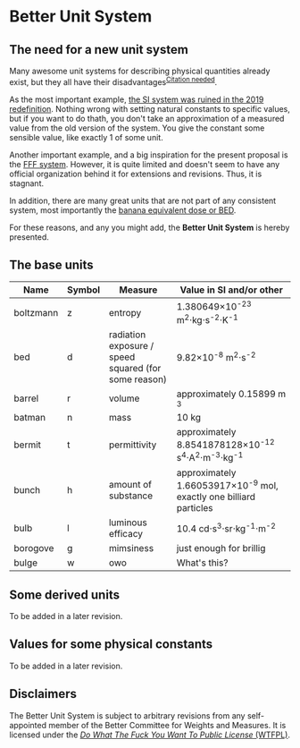 # Better Unit System

## The need for a new unit system
Many awesome unit systems for describing physical quantities already exist, but they all have their disadvantages<sup>[Citation needed](https://xkcd.com/285/)</sup>.

As the most important example, [the SI system was ruined in the 2019 redefinition](https://en.wikipedia.org/wiki/2019_redefinition_of_the_SI_base_units). Nothing wrong with setting natural constants to specific values, but if you want to do thath, you don't take an approximation of a measured value from the old version of the system. You give the constant some sensible value, like exactly 1 of some unit.

Another important example, and a big inspiration for the present proposal is the [FFF system](https://en.wikipedia.org/wiki/FFF_system). However, it is quite limited and doesn't seem to have any official organization behind it for extensions and revisions. Thus, it is stagnant.

In addition, there are many great units that are not part of any consistent system, most importantly the [banana equivalent dose or BED](https://en.wikipedia.org/wiki/Banana_equivalent_dose).

For these reasons, and any you might add, the **Better Unit System** is hereby presented.

## The base units
|Name     |Symbol     |Measure                                             |Value in SI and/or other                                                                              |
|---------|-----------|----------------------------------------------------|------------------------------------------------------------------------------------------------------|
|boltzmann|z          |entropy                                             |1.380649×10<sup>-23</sup> m<sup>2</sup>⋅kg⋅s<sup>-2</sup>⋅K<sup>-1</sup>                              |
|bed      |d          |radiation exposure / speed squared (for some reason)|9.82×10<sup>-8</sup> m<sup>2</sup>⋅s<sup>-2</sup>                                                     |
|barrel   |r          |volume                                              |approximately 0.15899 m <sup>3</sup>                                                                  |
|batman   |n          |mass                                                |10 kg                                                                                                 |
|bermit   |t          |permittivity                                        |approximately 8.8541878128×10<sup>-12</sup> s<sup>4</sup>⋅A<sup>2</sup>⋅m<sup>-3</sup>⋅kg<sup>-1</sup>|
|bunch    |h          |amount of substance                                 |approximately 1.66053917×10<sup>-9</sup> mol, exactly one billiard particles                          |
|bulb     |l          |luminous efficacy                                   |10.4 cd⋅s<sup>3</sup>⋅sr⋅kg<sup>-1</sup>⋅m<sup>-2</sup>                                               |
|borogove |g          |mimsiness                                           |just enough for brillig                                                                               |
|bulge    |w          |owo                                                 |What's this?                                                                                          |

## Some derived units
To be added in a later revision.

## Values for some physical constants
To be added in a later revision.

## Disclaimers
The Better Unit System is subject to arbitrary revisions from any self-appointed member of the Better Committee for Weights and Measures. It is licensed under the [*Do What The Fuck You Want To Public License* (WTFPL)](http://www.wtfpl.net/). 
